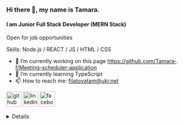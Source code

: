 ### Hi there 👋, my name is Tamara.
#### I am Junior Full Stack Developer (MERN Stack)

Open for job opportunities

Skills: Node.js / REACT / JS / HTML / CSS

- 🔭 I’m currently working on this page https://github.com/Tamara-f/Meeting-scheduler-application 
- 🌱 I’m currently learning TypeScript 
- 📫 How to reach me: filatovatam@ukr.net 


[<img src='https://cdn.jsdelivr.net/npm/simple-icons@3.0.1/icons/github.svg' alt='github' height='40'>](https://github.com/https://github.com/Tamara-f)  [<img src='https://cdn.jsdelivr.net/npm/simple-icons@3.0.1/icons/linkedin.svg' alt='linkedin' height='40'>](https://www.linkedin.com/in/https://www.linkedin.com/in/tamara-filatova-4a6a2876//)  [<img src='https://cdn.jsdelivr.net/npm/simple-icons@3.0.1/icons/facebook.svg' alt='facebook' height='40'>](https://www.facebook.com/www.facebook.com/tamara.filatova.5)  

 <details>
<img alt="tamara-f Github stats" src="github-readme-stats-zeta-coral.vercel.app"/>
 </details>
